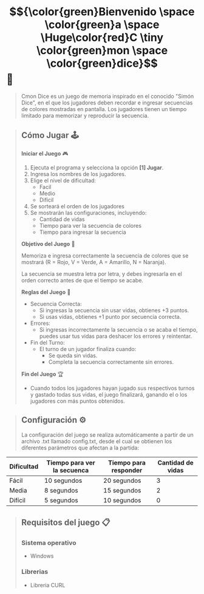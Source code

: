 # $${\color{green}Bienvenido \space \color{green}a \space \Huge\color{red}C \tiny \color{green}mon \space \color{green}dice}$$🎲

> Cmon Dice es un juego de memoria inspirado en el conocido "Simón Dice", en el que los jugadores deben recordar e ingresar secuencias de colores mostradas en pantalla. Los jugadores tienen un
> tiempo limitado para memorizar y reproducir la secuencia.

> ## Cómo Jugar 🕹️
> **Iniciar el Juego** 🎮
> 
> 1. Ejecuta el programa y selecciona la opción **[1] Jugar**.
> 2. Ingresa los nombres de los jugadores.
> 3. Elige el nivel de dificultad:
>    - Facil
>    - Medio
>    - Difícil
> 4. Se sorteará el orden de los jugadores
> 5. Se mostrarán las configuraciones, incluyendo:
>    - Cantidad de vidas
>    - Tiempo para ver la secuencia de colores
>    - Tiempo para ingresar la secuencia
>      
>  **Objetivo del Juego** :dart:
>
> Memoriza e ingresa correctamente la secuencia de colores que se mostrará (R = Rojo, V = Verde, A = Amarillo, N = Naranja).
>
> La secuencia se muestra letra por letra, y debes ingresarla en el orden correcto antes de que el tiempo se acabe.
>
> **Reglas del Juego** 📖
> - Secuencia Correcta:
>     - Si ingresas la secuencia sin usar vidas, obtienes +3 puntos.
>     - Si usas vidas, obtienes +1 punto por secuencia correcta.
>  - Errores:
>     - Si ingresas incorrectamente la secuencia o se acaba el tiempo, puedes usar tus vidas para deshacer los errores y reintentar.
>  - Fin del Turno:
>    - El turno de un jugador finaliza cuando:
>      - Se queda sin vidas.
>      - Completa la secuencia correctamente sin errores.
>   
>  **Fin del Juego** 🏆
> - Cuando todos los jugadores hayan jugado sus respectivos turnos y gastado todas sus vidas, el juego finalizará, ganando el o los jugadores con más puntos obtenidos.  

> ## Configuración ⚙
> La configuración del juego se realiza automáticamente a partir  de un archivo .txt llamado config.txt, desde el cual se obtienen los diferentes parámetros que afectan a la partida:

Dificultad | Tiempo para ver la secuenca | Tiempo para responder | Cantidad de vidas
------------- | ------------- | ------------- | -------------
Fácil| 10 segundos | 20 segundos | 3
Media| 8 segundos | 15 segundos | 2
Difícil| 5 segundos | 10 segundos | 0

> ## Requisitos del juego 📋
> ### Sistema operativo
> - Windows
> ### Librerias
> - Libreria CURL


